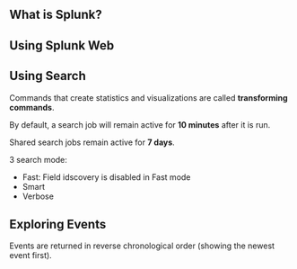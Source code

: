 ## What is Splunk?

## Using Splunk Web

## Using Search

Commands that create statistics and visualizations are called **transforming commands**.

By default, a search job will remain active for **10 minutes** after it is run.

Shared search jobs remain active for **7 days**.

3 search mode:

- Fast: Field idscovery is disabled in Fast mode 
- Smart 
- Verbose

## Exploring Events

Events are returned in reverse chronological order (showing the newest event first).
